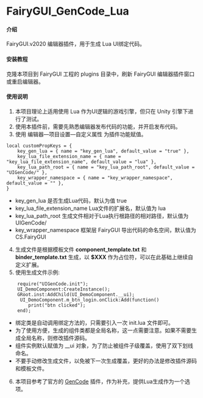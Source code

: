 # FairyGUI_GenCode_Lua

#### 介绍
FairyGUI.v2020 编辑器插件，用于生成 Lua UI绑定代码。

#### 安装教程

克隆本项目到 FairyGUI 工程的 plugins 目录中，刷新 FairyGUI 编辑器插件窗口或重启编辑器。

#### 使用说明

1.  本项目理论上适用使用 Lua 作为UI逻辑的游戏引擎，但只在 Unity 引擎下进行了测试。
2.  使用本插件前，需要先熟悉编辑器发布代码的功能，并开启发布代码。
3.  使用 编辑器—项目设置—自定义属性 为插件功能赋值。
```
local customPropKeys = {
    key_gen_lua = { name = "key_gen_lua", default_value = "true" },
    key_lua_file_extension_name = { name = "key_lua_file_extension_name", default_value = "lua" },
    key_lua_path_root = { name = "key_lua_path_root", default_value = "UIGenCode/" },
    key_wrapper_namespace = { name = "key_wrapper_namespace", default_value = "" },
}
```
* key_gen_lua 是否生成Lua代码，默认为值 true
* key_lua_file_extension_name Lua文件的扩展名，默认值为 lua
* key_lua_path_root 生成文件相对于Lua执行根路径的相对路径，默认值为 UIGenCode/
* key_wrapper_namespace 框架层 FairyGUI 导出代码的命名空间，默认值为 CS.FairyGUI

4.  生成文件是根据模板文件 __component_template.txt__ 和 __binder_template.txt__ 生成，以 __$XXX__ 作为占位符，可以在此基础上继续自定义扩展。
5. 	使用生成文件示例:
```
	require("UIGenCode.init");
	UI_DemoComponent:CreateInstance();
    GRoot.inst:AddChild(UI_DemoComponent.__ui);
	 UI_DemoComponent.m_btn_login.onClick:Add(function()
        print("btn clicked");
    end);
```
* 绑定类是自动调用绑定方法的，只需要引入一次 init.lua 文件即可。
* 为了使用方便，生成的组件类都是全局名称，这一点需要注意。如果不需要生成全局名称，则修改插件源码。
* 组件实例默认赋值为 __ui 对象，为了防止被组件子级覆盖，使用了双下划线命名。
* 不要手动修改生成文件，以免被下一次生成覆盖，更好的办法是修改插件源码和模板文件。
6.  本项目参考了官方的 [GenCode](https://github.com/fairygui/FairyGUI-Editor) 插件，作为补充，提供Lua生成作为一个选项。
